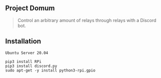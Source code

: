 ## Project Domum
> Control an arbitrary amount of relays through relays with a Discord bot.

## Installation
```
Ubuntu Server 20.04

pip3 install RPi
pip3 install discord.py
sudo apt-get -y install python3-rpi.gpio
```
